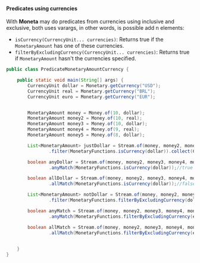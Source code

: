 #### Predicates using currencies

With **Moneta** may do predicates from currencies using inclusive and exclusive, both uses varargs, in other words, is possible add n elements:


* `isCurrency(CurrencyUnit... currencies)`: Returns true if the `MonetaryAmount` has one of these currencies.	
* `filterByExcludingCurrency(CurrencyUnit... currencies)`: Returns true if `MonetaryAmount` hasn't the currencies specified.


```java
public class PredicateMonetaryAmountCurrency {

    public static void main(String[] args) {
        CurrencyUnit dollar = Monetary.getCurrency("USD");
        CurrencyUnit real = Monetary.getCurrency("BRL");
        CurrencyUnit euro = Monetary.getCurrency("EUR");


        MonetaryAmount money = Money.of(10, dollar);
        MonetaryAmount money2 = Money.of(10, real);
        MonetaryAmount money3 = Money.of(10, dollar);
        MonetaryAmount money4 = Money.of(9, real);
        MonetaryAmount money5 = Money.of(8, dollar);

        List<MonetaryAmount> justDollar = Stream.of(money, money2, money3, money4, money5)
                .filter(MonetaryFunctions.isCurrency(dollar)).collect(Collectors.toList());//[USD 10, USD 10, USD 8]

        boolean anyDollar = Stream.of(money, money2, money3, money4, money5)
                .anyMatch(MonetaryFunctions.isCurrency(dollar));//true

        boolean allDollar = Stream.of(money, money2, money3, money4, money5)
                .allMatch(MonetaryFunctions.isCurrency(dollar));//false

        List<MonetaryAmount> notDollar = Stream.of(money, money2, money3, money4, money5)
                .filter(MonetaryFunctions.filterByExcludingCurrency(dollar)).collect(Collectors.toList());//[BRL 10, BRL 9]

        boolean anyMatch = Stream.of(money, money2, money3, money4, money5)
                .anyMatch(MonetaryFunctions.filterByExcludingCurrency(euro));//true

        boolean allMatch = Stream.of(money, money2, money3, money4, money5)
                .allMatch(MonetaryFunctions.filterByExcludingCurrency(euro));//true

       
    }
}
```
